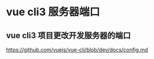 # vue cli3 服务器端口


## vue cli3 项目更改开发服务器的端口

https://github.com/vuejs/vue-cli/blob/dev/docs/config.md
